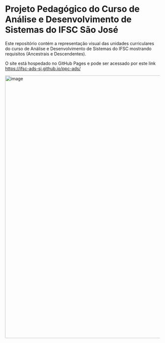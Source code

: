 # Projeto Pedagógico do Curso de Análise e Desenvolvimento de Sistemas do IFSC São José

Este repositório contém a representação visual das unidades curriculares do curso de Análise e Desenvolvimento de Sistemas do IFSC mostrando requisitos (Ancestrais e Descendentes). 

O site está hospedado no GitHub Pages e pode ser acessado por este link https://ifsc-ads-sj.github.io/ppc-ads/

<img width="1468" height="858" alt="image" src="https://github.com/user-attachments/assets/41c14dcb-c2c6-45cd-97f6-15d9849e7484" />


